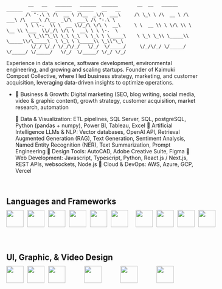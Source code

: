 ```
        __   __   ______   ______  ______       __  __   ______   ______   ______   ______  ______   __   __    
       /\ "-.\ \ /\  __ \ /\__  _\/\  ___\     /\ \_\ \ /\  __ \ /\  ___\ /\  ___\ /\__  _\/\  ___\ /\ "-.\ \   
       \ \ \-.  \\ \  __ \\/_/\ \/\ \  __\     \ \  __ \\ \ \/\ \\ \ \__ \\ \___  \\/_/\ \/\ \  __\ \ \ \-.  \  
        \ \_\\"\_\\ \_\ \_\  \ \_\ \ \_____\    \ \_\ \_\\ \_____\\ \_____\\/\_____\  \ \_\ \ \_____\\ \_\\"\_\ 
         \/_/ \/_/ \/_/\/_/   \/_/  \/_____/     \/_/\/_/ \/_____/ \/_____/ \/_____/   \/_/  \/_____/ \/_/ \/_/                                                                                                                                 
```            
                             
Experience in data science, software development, environmental engineering, and growing and scaling startups. Founder of Kaimuki Compost Collective, where I led business strategy, marketing, and customer acquisition, leveraging data-driven insights to optimize operations. 
<ul>
<li>🔹 Business & Growth: Digital marketing (SEO, blog writing, social media, video & graphic content), growth strategy, customer acquisition, market research, automation</li>

🔹 Data & Visualization: ETL pipelines, SQL Server, SQL, postgreSQL, Python (pandas + numpy), Power BI, Tableau, Excel
🔹 Artificial Intelligence LLMs & NLP: Vector databases, OpenAI API, Retrieval Augmented Generation (RAG), Text Generation, Sentiment Analysis, Named Entity Recognition (NER), Text Summarization, Prompt Engineering
🔹 Design Tools: AutoCAD, Adobe Creative Suite, Figma
🔹 Web Development: Javascript, Typescript, Python, React.js / Next.js, REST APIs, websockets, Node.js
🔹 Cloud & DevOps: AWS, Azure, GCP, Vercel
</ul>

<br/> 

<div style="margin-bottom: 20px;" >
  <h2 style="margin-bottom: 10px;">Languages and Frameworks</h2>
  <div style="display: flex;> 
    <img style="padding-right: 10px; display: inline-block; width: 45px;" src="https://cdn.jsdelivr.net/gh/devicons/devicon@latest/icons/javascript/javascript-original.svg" />      
    <img style="padding-right: 10px; display: inline-block; width: 45px;" src="https://cdn.jsdelivr.net/gh/devicons/devicon@latest/icons/typescript/typescript-original.svg" />      
    <img style="padding-right: 10px; display: inline-block; width: 45px;" src="https://cdn.jsdelivr.net/gh/devicons/devicon@latest/icons/python/python-original-wordmark.svg" />      
    <img style="padding-right: 10px; display: inline-block; width: 45px;" src="https://cdn.jsdelivr.net/gh/devicons/devicon@latest/icons/nextjs/nextjs-original.svg" />        
    <img style="padding-right: 10px; display: inline-block; width: 45px;" src="https://cdn.jsdelivr.net/gh/devicons/devicon@latest/icons/nodejs/nodejs-original-wordmark.svg" />        
    <img style="padding-right: 10px; display: inline-block; width: 45px;" src="https://cdn.jsdelivr.net/gh/devicons/devicon@latest/icons/react/react-original-wordmark.svg" />
    <img style="padding-right: 10px; display: inline-block; margin-right: 10px; width: 45px;" src="https://cdn.jsdelivr.net/gh/devicons/devicon@latest/icons/html5/html5-original.svg" />
    <img style="display: inline-block; margin-right: 10px; width: 45px;" src="https://cdn.jsdelivr.net/gh/devicons/devicon@latest/icons/tailwindcss/tailwindcss-original.svg" />
    <img style="padding-right: 10px; display: inline-block; width: 45px;" src="https://cdn.jsdelivr.net/gh/devicons/devicon@latest/icons/css3/css3-original-wordmark.svg" />
    <img style="padding-right: 10px; display: inline-block; width: 45px;" src="https://cdn.jsdelivr.net/gh/devicons/devicon@latest/icons/github/github-original.svg" />
    <img style="padding-right: 10px; display: inline-block; width: 45px;" src="https://cdn.jsdelivr.net/gh/devicons/devicon@latest/icons/postgresql/postgresql-plain-wordmark.svg" />     
  </div>
</div>

<br/>

<div style="margin-bottom: 20px;" >
  <h2 style="margin-bottom: 10px;">UI, Graphic, & Video Design</h2>
  <div style="display: flex;"> 
    <img style="padding-right: 10px; width: 45px;" src="https://cdn.jsdelivr.net/gh/devicons/devicon@latest/icons/figma/figma-original.svg" /> 
    <img style="padding-right: 10px; width: 45px;" src="https://cdn.jsdelivr.net/gh/devicons/devicon@latest/icons/flutter/flutter-original.svg" />
    <img style=" margin-right: 50px; width: 45px;" src="https://cdn.jsdelivr.net/gh/devicons/devicon@latest/icons/illustrator/illustrator-plain.svg" />       
    <img style=" margin-right: 50px; width: 45px;" src="https://cdn.jsdelivr.net/gh/devicons/devicon@latest/icons/premierepro/premierepro-original.svg" />     
    <img style=" margin-right: 50px; width: 45px;" src="https://cdn.jsdelivr.net/gh/devicons/devicon@latest/icons/photoshop/photoshop-original.svg" />  
    <img style=" margin-right: 50px; width: 45px;" src="https://cdn.jsdelivr.net/gh/devicons/devicon@latest/icons/aftereffects/aftereffects-original.svg" />
  </div>
</div>

<br/>



          
          
          
          
          
          

